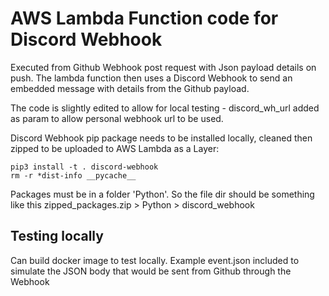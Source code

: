 # AWS Lambda Function code for Discord Webhook

Executed from Github Webhook post request with Json payload details on push.
The lambda function then uses a Discord Webhook to send an embedded message with details from the Github payload.

The code is slightly edited to allow for local testing - discord_wh_url added as param to allow personal webhook url to be used.

Discord Webhook pip package needs to be installed locally, cleaned then zipped to be uploaded to AWS Lambda as a Layer:

```
pip3 install -t . discord-webhook
rm -r *dist-info __pycache__
```

Packages must be in a folder 'Python'. So the file dir should be something like this zipped_packages.zip > Python > discord_webhook 


## Testing locally

Can build docker image to test locally.
Example event.json included to simulate the JSON body that would be sent from Github through the Webhook
